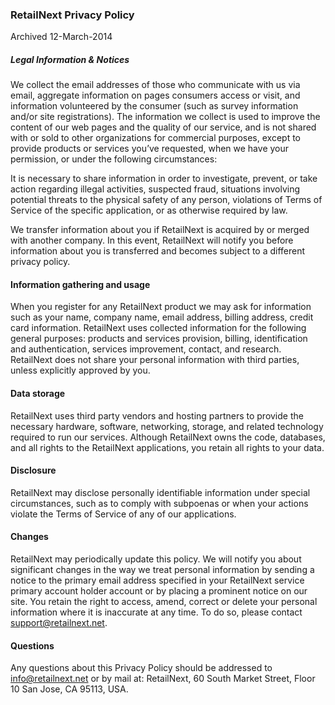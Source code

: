 ### RetailNext Privacy PolicyArchived 12-March-2014##### Legal Information & NoticesWe collect the email addresses of those who communicate with us via email, aggregate information on pages consumers access or visit, and information volunteered by the consumer (such as survey information and/or site registrations). The information we collect is used to improve the content of our web pages and the quality of our service, and is not shared with or sold to other organizations for commercial purposes, except to provide products or services you’ve requested, when we have your permission, or under the following circumstances:It is necessary to share information in order to investigate, prevent, or take action regarding illegal activities, suspected fraud, situations involving potential threats to the physical safety of any person, violations of Terms of Service of the specific application, or as otherwise required by law.We transfer information about you if RetailNext is acquired by or merged with another company. In this event, RetailNext will notify you before information about you is transferred and becomes subject to a different privacy policy.
#### Information gathering and usage
When you register for any RetailNext product we may ask for information such as your name, company name, email address, billing address, credit card information. RetailNext uses collected information for the following general purposes: products and services provision, billing, identification and authentication, services improvement, contact, and research. RetailNext does not share your personal information with third parties, unless explicitly approved by you.
#### Data storage
RetailNext uses third party vendors and hosting partners to provide the necessary hardware, software, networking, storage, and related technology required to run our services. Although RetailNext owns the code, databases, and all rights to the RetailNext applications, you retain all rights to your data.
#### DisclosureRetailNext may disclose personally identifiable information under special circumstances, such as to comply with subpoenas or when your actions violate the Terms of Service of any of our applications.#### ChangesRetailNext may periodically update this policy. We will notify you about significant changes in the way we treat personal information by sending a notice to the primary email address specified in your RetailNext service primary account holder account or by placing a prominent notice on our site. You retain the right to access, amend, correct or delete your personal information where it is inaccurate at any time. To do so, please contact support@retailnext.net.
#### QuestionsAny questions about this Privacy Policy should be addressed to info@retailnext.net or by mail at: RetailNext, 60 South Market Street, Floor 10 San Jose, CA 95113, USA.